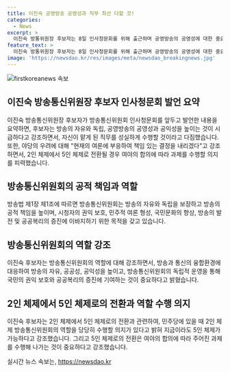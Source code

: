 ```yaml
---
title: 이진숙 공영방송 공영성과 직무 최선 다할 것!
categories:
  - News
excerpt: >
  이진숙 방통위원장 후보자는 8일 인사청문회를 위해 출근하며 공영방송의 공영성에 대한 중요성을 강조했다. 그는 만난 취재진에게 취임 후 직무를 성실하게 수행하겠다고 다짐하며, 야당의 우려에 대해선 답변을 피하고 있는 것으로 보였다. 또한, 2인 체제를 넘어 5인 체제로 전환될 경우 협의를 통해 여러 과제를 수행할 것을 강력히 희망한다고 전했다.
feature_text: >
  이진숙 방통위원장 후보자는 8일 인사청문회를 위해 출근하며 공영방송의 공영성에 대한 중요성을 강조했다. 그는 만난 취재진에게 취임 후 직무를 성실하게 수행하겠다고 다짐하며, 야당의 우려에 대해선 답변을 피하고 있는 것으로 보였다. 또한, 2인 체제를 넘어 5인 체제로 전환될 경우 협의를 통해 여러 과제를 수행할 것을 강력히 희망한다고 전했다.
image: 'https://newsdao.kr/res/images/meta/newsdao_breakingnews.jpg'
---
```


<p><img src="https://newsdao.kr/res/images/meta/newsdao_breakingnews.jpg" alt="firstkoreanews 속보" /></p>

<h2 data-ke-size="size26">이진숙 방송통신위원장 후보자 인사청문회 발언 요약</h2>

<p data-ke-size="size16">이진숙 방송통신위원장 후보자가 방송통신위원회 인사청문회를 앞두고 발언한 내용을 요약하면, 후보자는 방송의 자유와 독립, 공영방송의 공영성과 공익성을 높이는 것이 시급하다고 강조하면서, 자신이 맡게 된 직무를 성실하게 수행할 것이라고 다짐했습니다. 또한, 야당의 우려에 대해 "현재의 여론에 부응하여 책임 있는 결정을 내리겠다"고 강조하면서, 2인 체제에서 5인 체제로 전환될 경우 여야의 합의에 따라 과제를 수행할 의지를 피력했습니다.</p>

<h2 data-ke-size="size26">방송통신위원회의 공적 책임과 역할</h2>

<p data-ke-size="size16">방송법 제1장 제1조에 따르면 방송통신위원회는 방송의 자유와 독립을 보장하고 방송의 공적 책임을 높이며, 시청자의 권익 보호, 민주적 여론 형성, 국민문화의 향상, 방송의 발전 및 공공복리의 증진에 이바지하기 위한 목적을 갖고 있습니다.</p>

<h2 data-ke-size="size26">방송통신위원회의 역할 강조</h2>

<p data-ke-size="size16">이진숙 후보자는 방송통신위원회의 역할에 대해 강조하면서, 방송과 통신의 융합환경에 대응하여 방송의 자유, 공공성, 공익성을 높이고, 방송통신위원회의 독립적 운영을 통해 국민의 권익 보호와 공공복리의 증진에 기여하는 것이 중요하다고 밝혔습니다.</p>

<h2 data-ke-size="size26">2인 체제에서 5인 체제로의 전환과 역할 수행 의지</h2>

<p data-ke-size="size16">이진숙 후보자는 2인 체제에서 5인 체제로의 전환과 관련하여, 민주당에 있을 때 2인 체제 방송통신위원회의 역할을 당당히 수행할 의지가 있다고 밝혀 지금이라도 5인 체제가 가능하다고 강조했습니다. 그리고 5인 체제로의 전환은 여야의 합의에 따라 주어진 과제를 수행해 나가는 것이 중요하다고 강조했습니다.</p>
실시간 뉴스 속보는, <a href="https://newsdao.kr" rel="dofollow">https://newsdao.kr</a>



